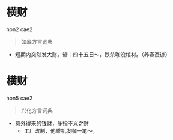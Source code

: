 # 横财
hon2 cae2
> 如皋方言词典
- 短期内突然发大财。谚：四十五日～，跌杀咖没棺材。（养春蚕谚）

# 横财
hon5 cae2
> 兴化方言词典
- 意外得来的钱财，多指不义之财
  - 工厂改制，他乘机发咖一笔～。
